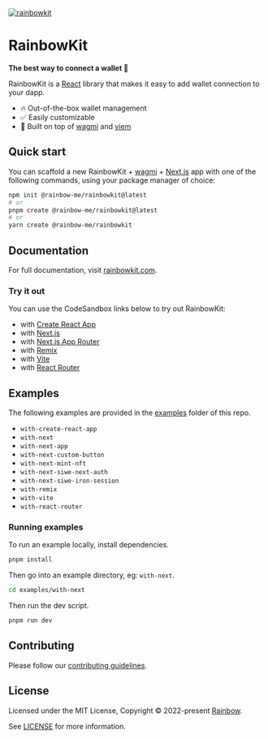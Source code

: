 <a href="https://rainbowkit.com">
  <img alt="rainbowkit" src="https://user-images.githubusercontent.com/372831/168174718-685980e0-391e-4621-94a1-29bf83979fa5.png" />
</a>

# RainbowKit

**The best way to connect a wallet 🌈**

RainbowKit is a [React](https://reactjs.org/) library that makes it easy to add wallet connection to your dapp.

- 🔥 Out-of-the-box wallet management
- ✅ Easily customizable
- 🦄 Built on top of [wagmi](https://wagmi.sh) and [viem](https://viem.sh)

## Quick start

You can scaffold a new RainbowKit + [wagmi](https://wagmi.sh) + [Next.js](https://nextjs.org) app with one of the following commands, using your package manager of choice:

```bash
npm init @rainbow-me/rainbowkit@latest
# or
pnpm create @rainbow-me/rainbowkit@latest
# or
yarn create @rainbow-me/rainbowkit
```

## Documentation

For full documentation, visit [rainbowkit.com](https://rainbowkit.com).

### Try it out

You can use the CodeSandbox links below to try out RainbowKit:

- with [Create React App](https://codesandbox.io/p/sandbox/github/rainbow-me/rainbowkit/tree/main/examples/with-create-react-app)
- with [Next.js](https://codesandbox.io/p/sandbox/github/rainbow-me/rainbowkit/tree/main/examples/with-next)
- with [Next.js App Router](https://codesandbox.io/p/sandbox/github/rainbow-me/rainbowkit/tree/main/examples/with-next-app)
- with [Remix](https://codesandbox.io/p/sandbox/github/rainbow-me/rainbowkit/tree/main/examples/with-remix)
- with [Vite](https://codesandbox.io/p/sandbox/github/rainbow-me/rainbowkit/tree/main/examples/with-vite)
- with [React Router](https://codesandbox.io/p/sandbox/github/rainbow-me/rainbowkit/tree/main/examples/with-react-router)

## Examples

The following examples are provided in the [examples](./examples/) folder of this repo.

- `with-create-react-app`
- `with-next`
- `with-next-app`
- `with-next-custom-button`
- `with-next-mint-nft`
- `with-next-siwe-next-auth`
- `with-next-siwe-iron-session`
- `with-remix`
- `with-vite`
- `with-react-router`

### Running examples

To run an example locally, install dependencies.

```bash
pnpm install
```

Then go into an example directory, eg: `with-next`.

```bash
cd examples/with-next
```

Then run the dev script.

```bash
pnpm run dev
```

## Contributing

Please follow our [contributing guidelines](/.github/CONTRIBUTING.md).

## License

Licensed under the MIT License, Copyright © 2022-present [Rainbow](https://rainbow.me).

See [LICENSE](/LICENSE) for more information.
